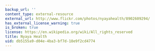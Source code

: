 ```yaml
---
backup_url: ''
content_type: external-resource
external_url: http://www.flickr.com/photos/nyayahealth/8902609294/
has_external_license_warning: true
is_broken: true
license: https://en.wikipedia.org/wiki/All_rights_reserved
title: Nyaya Health
uid: db5155a9-d04e-4ba3-bf7d-18e9f2cd4774
---
```

